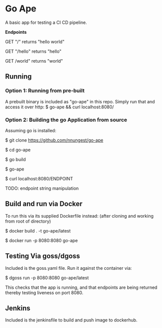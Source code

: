 # Go Ape
A basic app for testing a CI CD pipeline.

**Endpoints**

GET "/" returns "hello world"

GET "/hello" returns "hello"

GET /world" returns "world"

## Running
### Option 1: Running from pre-built
A prebuilt binary is included as "go-ape" in this repo. Simply run that and access it over http: $ go-ape && curl localhost:8080/

### Option 2: Building the go Application from source

Assuming go is installed:

$ git clone https://github.com/nnungest/go-ape

$ cd go-ape

$ go build

$ go-ape

$ curl localhost:8080/ENDPOINT


TODO: endpoint string manipulation

## Build and run via Docker

To run this via its supplied Dockerfile instead:
(after cloning and working from root of directory)

$ docker build . -t go-ape/latest

$ docker run -p 8080:8080 go-ape

## Testing Via goss/dgoss
Included is the goss.yaml file. Run it against the container via:

$ dgoss run -p 8080:8080 go-ape/latest

This checks that the app is running, and that endpoints are being returned thereby testing liveness on port 8080.

## Jenkins

Included is the jenkinsfile to build and push image to dockerhub.

